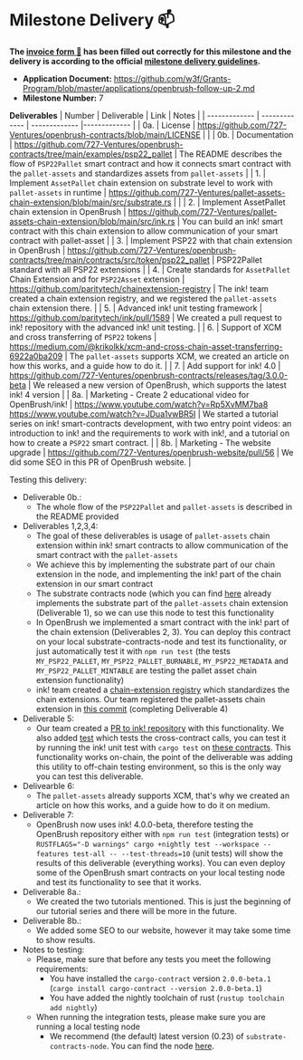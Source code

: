 # Milestone Delivery :mailbox:

**The [invoice form :pencil:](https://docs.google.com/forms/d/e/1FAIpQLSfmNYaoCgrxyhzgoKQ0ynQvnNRoTmgApz9NrMp-hd8mhIiO0A/viewform) has been filled out correctly for this milestone and the delivery is according to the official [milestone delivery guidelines](https://github.com/w3f/Grants-Program/blob/master/docs/Support%20Docs/milestone-deliverables-guidelines.md).**  

* **Application Document:** https://github.com/w3f/Grants-Program/blob/master/applications/openbrush-follow-up-2.md
* **Milestone Number:** 7

**Deliverables**
| Number | Deliverable | Link | Notes |
| ------------- | ------------- | ------------- |------------- |
| 0a. | License | https://github.com/727-Ventures/openbrush-contracts/blob/main/LICENSE | | 
| 0b.  | Documentation | https://github.com/727-Ventures/openbrush-contracts/tree/main/examples/psp22_pallet | The README describes the flow of `PSP22Pallet` smart contract and how it connects smart contract with the `pallet-assets` and standardizes assets from `pallet-assets` | 
| 1.  | Implement `AssetPallet` chain extension on substrate level to work with `pallet-assets` in runtime | https://github.com/727-Ventures/pallet-assets-chain-extension/blob/main/src/substrate.rs |  | 
| 2.  | Implement AssetPallet chain extension in OpenBrush | https://github.com/727-Ventures/pallet-assets-chain-extension/blob/main/src/ink.rs | You can build an ink! smart contract with this chain extension to allow communication of your smart contract with pallet-asset | 
| 3.  | Implement PSP22 with that chain extension in OpenBrush | https://github.com/727-Ventures/openbrush-contracts/tree/main/contracts/src/token/psp22_pallet | PSP22Pallet standard with all PSP22 extensions | 
| 4.  | Create standards for `AssetPallet` Chain Extension and for `PSP22Asset` extension | https://github.com/paritytech/chainextension-registry | The ink! team created a chain extension registry, and we registered the `pallet-assets` chain extension there. | 
| 5.  | Advanced ink! unit testing framework | https://github.com/paritytech/ink/pull/1589 | We created a pull request to ink! repository with the advanced ink! unit testing. |
| 6.  | Support of XCM and cross transferring of `PSP22` tokens | https://medium.com/@krikolkk/xcm-and-cross-chain-asset-transferring-6922a0ba209 | The `pallet-assets` supports XCM, we created an article on how this works, and a guide how to do it. |
| 7.  | Add support for ink! 4.0 | https://github.com/727-Ventures/openbrush-contracts/releases/tag/3.0.0-beta | We released a new version of OpenBrush, which supports the latest ink! 4 version |
| 8a.  | Marketing - Create 2 educational video for OpenBrush/ink! | https://www.youtube.com/watch?v=Rp5XvMM7ba8 https://www.youtube.com/watch?v=JDua1vwBR5I | We started a tutorial series on ink! smart-contracts development, with two entry point videos: an introduction to ink! and the requirements to work with ink!, and a tutorial on how to create a `PSP22` smart contract. |
| 8b.  | Marketing - The website upgrade | https://github.com/727-Ventures/openbrush-website/pull/56 | We did some SEO in this PR of OpenBrush website.  |

Testing this delivery:
- Deliverable 0b.:
  - The whole flow of the `PSP22Pallet` and `pallet-assets` is described in the README provided
- Deliverables 1,2,3,4:
  - The goal of these deliverables is usage of `pallet-assets` chain extension within ink! smart contracts to allow communication of the smart contract with the `pallet-assets`
  - We achieve this by implementing the substrate part of our chain extension in the node, and implementing the ink! part of the chain extension in our smart contract
  - The substrate contracts node (which you can find [here](https://github.com/paritytech/substrate-contracts-node/releases/tag/v0.23.0) already implements the substrate part of the `pallet-assets` chain extension (Deliverable 1), so we can use this node to test this functionality
  - In OpenBrush we implemented a smart contract with the ink! part of the chain extension (Deliverables 2, 3). You can deploy this contract on your local substrate-contracts-node and test its functionality, or just automatically test it with `npm run test` (the tests `MY_PSP22_PALLET`, `MY_PSP22_PALLET_BURNABLE`, `MY_PSP22_METADATA` and `MY_PSP22_PALLET_MINTABLE` are testing the pallet asset chain extension functionality)
  - ink! team created a [chain-extension registry](https://github.com/paritytech/chainextension-registry) which standardizes the chain extensions. Our team registered the pallet-assets chain extension in [this commit](https://github.com/paritytech/chainextension-registry/commit/5d4d180e62d0cc8df01093c2440fb13521722688) (completing Deliverable 4)
- Deliverable 5:
  - Our team created a [PR to ink! repository](https://github.com/paritytech/ink/pull/1589) with this functionality. We also added [test](https://github.com/paritytech/ink/blob/d5524bda1d8ffb558c5f83f1a8f82749730b8e52/examples/delegator/adder/lib.rs) which tests the cross-contract calls, you can test it by running the ink! unit test with `cargo test` on [these contracts](https://github.com/paritytech/ink/tree/d5524bda1d8ffb558c5f83f1a8f82749730b8e52/examples/reentrancy). This functionality works on-chain, the point of the deliverable was adding this utility to off-chain testing environment, so this is the only way you can test this deliverable.
- Delivearble 6:
  - The `pallet-assets` already supports XCM, that's why we created an article on how this works, and a guide how to do it on medium.
- Deliverable 7:
  - OpenBrush now uses ink! 4.0.0-beta, therefore testing the OpenBrush repository either with `npm run test` (integration tests) or `RUSTFLAGS="-D warnings" cargo +nightly test --workspace --features test-all -- --test-threads=10` (unit tests) will show the results of this deliverable (everything works). You can even deploy some of the OpenBrush smart contracts on your local testing node and test its functionality to see that it works.
- Deliverable 8a.:
  - We created the two tutorials mentioned. This is just the beginning of our tutorial series and there will be more in the future.
- Deliverable 8b.:
  - We added some SEO to our website, however it may take some time to show results.
- Notes to testing:
  - Please, make sure that before any tests you meet the following requirements:
    - You have installed the `cargo-contract` version `2.0.0-beta.1` (`cargo install cargo-contract --version 2.0.0-beta.1`)
    - You have added the nightly toolchain of rust (`rustup toolchain add nightly`)
  - When running the integration tests, please make sure you are running a local testing node
    - We recommend (the default) latest version (0.23) of `substrate-contracts-node`. You can find the node [here](https://github.com/paritytech/substrate-contracts-node/releases/tag/v0.23.0).
